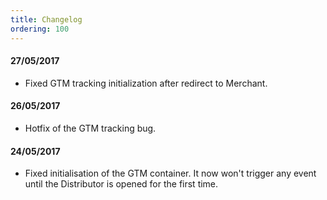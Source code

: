 ```yaml
---
title: Changelog
ordering: 100
---
```


#### 27/05/2017

* Fixed GTM tracking initialization after redirect to Merchant.

#### 26/05/2017

* Hotfix of the GTM tracking bug.

#### 24/05/2017

* Fixed initialisation of the GTM container. It now won't trigger any event until the Distributor is opened for the first time.

